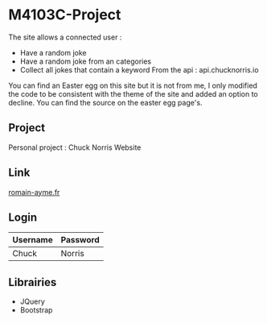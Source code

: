 
# M4103C-Project
The site allows a connected user :
 - Have a random joke
 - Have a random joke from an categories
 - Collect all jokes that contain a keyword
From the api : api.chucknorris.io

You can find an Easter egg on this site but it is not from me, I only modified the code to be consistent with the theme of the site and added an option to decline.
You can find the source on the easter egg page's.

## Project
Personal project : Chuck Norris Website
## Link
[romain-ayme.fr](romain-ayme.fr)
## Login
| Username | Password |
|--|--|
| Chuck | Norris |

## Librairies
 - JQuery 
 - Bootstrap
